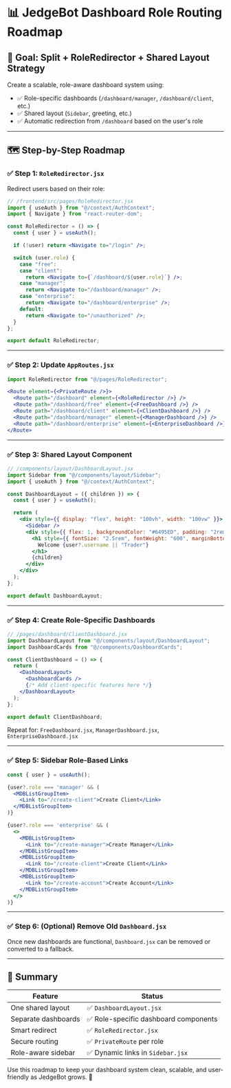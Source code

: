 # 📊 JedgeBot Dashboard Role Routing Roadmap

## 🎯 Goal: Split + RoleRedirector + Shared Layout Strategy

Create a scalable, role-aware dashboard system using:
- ✅ Role-specific dashboards (`/dashboard/manager`, `/dashboard/client`, etc.)
- ✅ Shared layout (`Sidebar`, greeting, etc.)
- ✅ Automatic redirection from `/dashboard` based on the user's role

---

## 🗺️ Step-by-Step Roadmap

### ✅ Step 1: `RoleRedirector.jsx`
Redirect users based on their role:

```jsx
// /frontend/src/pages/RoleRedirector.jsx
import { useAuth } from "@/context/AuthContext";
import { Navigate } from "react-router-dom";

const RoleRedirector = () => {
  const { user } = useAuth();

  if (!user) return <Navigate to="/login" />;

  switch (user.role) {
    case "free":
    case "client":
      return <Navigate to={`/dashboard/${user.role}`} />;
    case "manager":
      return <Navigate to="/dashboard/manager" />;
    case "enterprise":
      return <Navigate to="/dashboard/enterprise" />;
    default:
      return <Navigate to="/unauthorized" />;
  }
};

export default RoleRedirector;
```

---

### ✅ Step 2: Update `AppRoutes.jsx`

```jsx
import RoleRedirector from "@/pages/RoleRedirector";

<Route element={<PrivateRoute />}>
  <Route path="/dashboard" element={<RoleRedirector />} />
  <Route path="/dashboard/free" element={<FreeDashboard />} />
  <Route path="/dashboard/client" element={<ClientDashboard />} />
  <Route path="/dashboard/manager" element={<ManagerDashboard />} />
  <Route path="/dashboard/enterprise" element={<EnterpriseDashboard />} />
</Route>
```

---

### ✅ Step 3: Shared Layout Component

```jsx
// /components/layout/DashboardLayout.jsx
import Sidebar from "@/components/layout/Sidebar";
import { useAuth } from "@/context/AuthContext";

const DashboardLayout = ({ children }) => {
  const { user } = useAuth();

  return (
    <div style={{ display: "flex", height: "100vh", width: "100vw" }}>
      <Sidebar />
      <div style={{ flex: 1, backgroundColor: "#6495ED", padding: "2rem", overflowY: "auto" }}>
        <h1 style={{ fontSize: "2.5rem", fontWeight: "600", marginBottom: "2rem", color: "white" }}>
          Welcome {user?.username || "Trader"}
        </h1>
        {children}
      </div>
    </div>
  );
};

export default DashboardLayout;
```

---

### ✅ Step 4: Create Role-Specific Dashboards

```jsx
// /pages/dashboard/ClientDashboard.jsx
import DashboardLayout from "@/components/layout/DashboardLayout";
import DashboardCards from "@/components/DashboardCards";

const ClientDashboard = () => {
  return (
    <DashboardLayout>
      <DashboardCards />
      {/* Add client-specific features here */}
    </DashboardLayout>
  );
};

export default ClientDashboard;
```

Repeat for: `FreeDashboard.jsx`, `ManagerDashboard.jsx`, `EnterpriseDashboard.jsx`

---

### ✅ Step 5: Sidebar Role-Based Links

```jsx
const { user } = useAuth();

{user?.role === 'manager' && (
  <MDBListGroupItem>
    <Link to="/create-client">Create Client</Link>
  </MDBListGroupItem>
)}

{user?.role === 'enterprise' && (
  <>
    <MDBListGroupItem>
      <Link to="/create-manager">Create Manager</Link>
    </MDBListGroupItem>
    <MDBListGroupItem>
      <Link to="/create-client">Create Client</Link>
    </MDBListGroupItem>
    <MDBListGroupItem>
      <Link to="/create-account">Create Account</Link>
    </MDBListGroupItem>
  </>
)}
```

---

### ✅ Step 6: (Optional) Remove Old `Dashboard.jsx`
Once new dashboards are functional, `Dashboard.jsx` can be removed or converted to a fallback.

---

## 🧠 Summary

| Feature | Status |
|--------|--------|
| One shared layout | ✅ `DashboardLayout.jsx` |
| Separate dashboards | ✅ Role-specific dashboard components |
| Smart redirect | ✅ `RoleRedirector.jsx` |
| Secure routing | ✅ `PrivateRoute` per role |
| Role-aware sidebar | ✅ Dynamic links in `Sidebar.jsx` |

Use this roadmap to keep your dashboard system clean, scalable, and user-friendly as JedgeBot grows. 🚀


